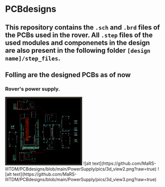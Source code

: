 # PCBdesigns

## This repository contains the `.sch` and `.brd` files of the PCBs used in the rover. All `.step` files of the used modules and componenets in the design are also present in the following folder  `[design name]/step_files`.

## Folling are the designed PCBs as of now

### Rover's power supply.
<img src="https://github.com/MaRS-IIITDM/PCBdesigns/blob/main/PowerSupply/pics/Rover%20Power%20Supply%20Board%20PCB%20Layout.PNG" alt="PCB layout" width="250"/>
![alt text](https://github.com/MaRS-IIITDM/PCBdesigns/blob/main/PowerSupply/pics/3d_view2.png?raw=true)
![alt text](https://github.com/MaRS-IIITDM/PCBdesigns/blob/main/PowerSupply/pics/3d_view3.png?raw=true)
